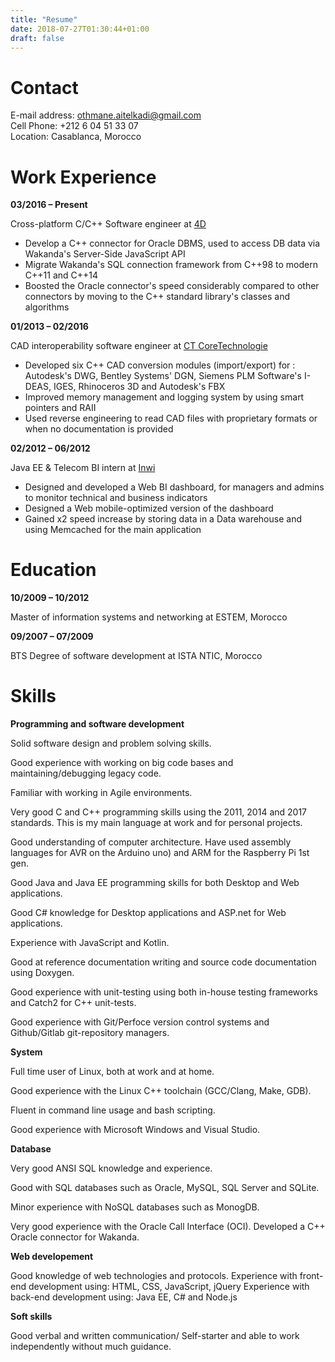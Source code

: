 ```yaml
---
title: "Resume"
date: 2018-07-27T01:30:44+01:00
draft: false
---
```


# **Contact**
E-mail address: othmane.aitelkadi@gmail.com  
Cell Phone: +212 6 04 51 33 07  
Location: Casablanca, Morocco

# **Work Experience**

**03/2016 – Present**

Cross-platform C/C++ Software engineer at [4D](http://4d.com/)

* Develop a C++ connector for Oracle DBMS, used to access DB data via Wakanda's Server-Side
JavaScript API
* Migrate Wakanda's SQL connection framework from C++98 to modern C++11 and C++14
* Boosted the Oracle connector's speed considerably compared to other connectors by moving to the
C++ standard library's classes and algorithms

**01/2013 – 02/2016**

CAD interoperability software engineer at [CT CoreTechnologie](https://www.coretechnologie.com/)

* Developed six C++ CAD conversion modules (import/export) for : Autodesk's DWG, Bentley Systems'
DGN, Siemens PLM Software's I-DEAS, IGES, Rhinoceros 3D and Autodesk's FBX
* Improved memory management and logging system by using smart pointers and RAII
* Used reverse engineering to read CAD files with proprietary formats or when no documentation
is provided

**02/2012 – 06/2012**

Java EE & Telecom BI intern at [Inwi](https://www.inwi.ma/)

* Designed and developed a Web BI dashboard, for managers and admins to monitor technical and
business indicators
* Designed a Web mobile-optimized version of the dashboard
* Gained x2 speed increase by storing data in a Data warehouse and using Memcached for the main
application

# **Education**

**10/2009 – 10/2012**

Master of information systems and networking at ESTEM, Morocco

**09/2007 – 07/2009**

BTS Degree of software development at ISTA NTIC, Morocco

# **Skills**

**Programming and software development**

Solid software design and problem solving skills.

Good experience with working on big code bases and maintaining/debugging legacy code.

Familiar with working in Agile environments.

Very good C and C++ programming skills using the 2011, 2014 and 2017 standards. This is my main
language at work and for personal projects.

Good understanding of computer architecture. Have used assembly languages for AVR on the
Arduino uno) and ARM for the Raspberry Pi 1st gen.

Good Java and Java EE programming skills for both Desktop and Web applications.

Good C# knowledge for Desktop applications and ASP.net for Web applications.

Experience with JavaScript and Kotlin.

Good at reference documentation writing and source code documentation using Doxygen.

Good experience with unit-testing using both in-house testing frameworks and Catch2 for C++
unit-tests.

Good experience with Git/Perfoce version control systems and Github/Gitlab git-repository
managers.

**System**

Full time user of Linux, both at work and at home.

Good experience with the Linux C++ toolchain (GCC/Clang, Make, GDB).

Fluent in command line usage and bash scripting.

Good experience with Microsoft Windows and Visual Studio.

**Database**

Very good ANSI SQL knowledge and experience.

Good with SQL databases such as Oracle, MySQL, SQL Server and SQLite.

Minor experience with NoSQL databases such as MonogDB.

Very good experience with the Oracle Call Interface (OCI). Developed a C++ Oracle connector for
Wakanda.

**Web developement**

Good knowledge of web technologies and protocols.
Experience with front-end development using: HTML, CSS, JavaScript, jQuery
Experience with back-end development using: Java EE, C# and Node.js

**Soft skills**

Good verbal and written communication/
Self-starter and able to work independently without much guidance.
